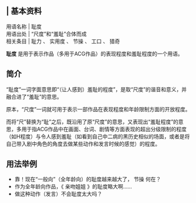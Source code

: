 |  **基本资料**  
---  
用语名称  |  耻度   
用语出处  |  “尺度”和“羞耻”合体而成   
相关条目  |  耻力  、  实用度  、  节操  、  工口  、  猎奇   
  
**耻度** 是用于表示作品（多用于ACG作品）的表现程度和羞耻程度的一个用语。

##  简介

“耻度”一词字面意思即“（让人感到）羞耻的程度”，是取“尺度”的谐音和意义，并融合进了“羞耻”的意思。

原本，“尺度”一词就可用于表示一部作品在表现程度和年龄限制方面的开放程度。

而将“尺”替换为“耻”之后，既沿用了原“尺度”的意思，又表现出“羞耻程度”的意思，多用于指ACG作品中在画面、台词、剧情等方面表现的超出分级限制的程度（如H程度）与令人感到羞耻（如看到自己中二病的黑历史相似的场面，或者是将自己带入剧中角色的角度去做某些动作和发言时候的感觉）的程度。

##  用法举例

  * 靠！现在“一般向”（全年龄向）的耻度越来越大了，  节操  何在？ 
  * 作为全年龄向作品，《  亲吻姐姐  》的耻度略大啊…… 
  * 做这种动作（发言）不会耻度太大吗？ 

  